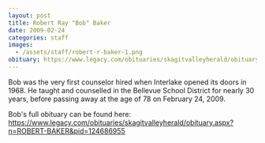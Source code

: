 ```yaml
---
layout: post
title: Robert Ray "Bob" Baker
date: 2009-02-24
categories: staff
images:
  - /assets/staff/robert-r-baker-1.png
obituary: https://www.legacy.com/obituaries/skagitvalleyherald/obituary.aspx?n=ROBERT-BAKER&pid=124686955
---
```

Bob was the very first counselor hired when Interlake opened its doors in 1968. He taught and counselled in the Bellevue School District for nearly 30 years, before passing away at the age of 78 on February 24, 2009.

Bob's full obituary can be found here: https://www.legacy.com/obituaries/skagitvalleyherald/obituary.aspx?n=ROBERT-BAKER&pid=124686955
